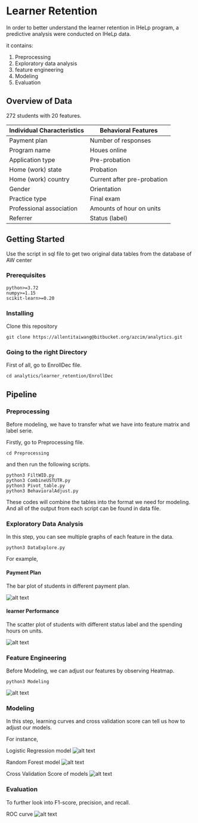 # Learner Retention

In order to better understand the learner retention in IHeLp program, 
a predictive analysis were conducted on IHeLp data.

it contains:

1. Preprocessing
2. Exploratory data analysis
3. feature engineering
4. Modeling
5. Evaluation

## Overview of Data

272 students with 20 features.

| Individual Characteristics | Behavioral Features |
| --- | --- |
| Payment plan             | Number of responses |
| Program name             | Houes online        |
| Application type         | Pre-probation       |
| Home (work) state        | Probation           |
| Home (work) country      | Current after pre-probation |
| Gender                   | Orientation         |
| Practice type            | Final exam          |
| Professional association | Amounts of hour on units |
| Referrer                 | Status (label)      |

## Getting Started

Use the script in sql file to get two original data tables from the database of AW center

### Prerequisites

```
python>=3.72
numpy>=1.15
scikit-learn>=0.20
```

### Installing

Clone this repository

```
git clone https://allentitaiwang@bitbucket.org/azcim/analytics.git
```

### Going to the right Directory

First of all, go to EnrollDec file.

```
cd analytics/learner_retention/EnrollDec
```

## Pipeline

### Preprocessing

Before modeling, we have to transfer what we have into feature matrix and label serie.

Firstly, go to Preprocessing file.

```
cd Preprocessing
```

and then run the following scripts.

```
python3 FiltWID.py
python3 CombineUSTUTR.py
python3 Pivot_table.py
python3 BehavioralAdjust.py
```

These codes will combine the tables into the format we need for modeling.
And all of the output from each script can be found in data file.

### Exploratory Data Analysis

In this step, you can see multiple graphs of each feature in the data.

```
python3 DataExplore.py
```

For example,

#### Payment Plan

The bar plot of students in different payment plan.

![alt text](https://github.com/AllenTiTaiWang/Learner_Retention/blob/master/pics/Payment.png)

#### learner Performance

The scatter plot of students with different status label and the spending hours on units.

![alt text](https://github.com/AllenTiTaiWang/Learner_Retention/blob/master/pics/units.png)

### Feature Engineering

Before Modeling, we can adjust our features by observing Heatmap.

```
python3 Modeling
```

![alt text](https://github.com/AllenTiTaiWang/Learner_Retention/blob/master/pics/Heatmap.png)

### Modeling

In this step, learning curves and cross validation score can tell us how to adjust our models.

For instance,

Logistic Regression model
![alt text](https://github.com/AllenTiTaiWang/Learner_Retention/blob/master/pics/LogReg.png)

Random Forest model
![alt text](https://github.com/AllenTiTaiWang/Learner_Retention/blob/master/pics/RF.png)

Cross Validation Score of models
![alt text](https://github.com/AllenTiTaiWang/Learner_Retention/blob/master/pics/CV_score.png)


### Evaluation

To further look into F1-score, precision, and recall.

ROC curve
![alt text](https://github.com/AllenTiTaiWang/Learner_Retention/blob/master/pics/ROC.png)

